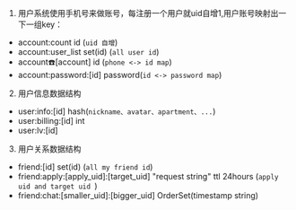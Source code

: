 
1. 用户系统使用手机号来做账号，每注册一个用户就uid自增1,用户账号映射出一下一组key：
 - account:count  id (`uid 自增`)
 - account:user_list set(id) (`all user id`)
 - account:phone:[account] id (`phone <-> id map`)
 - account:password:[id] password(`id <-> password map`)
 
2. 用户信息数据结构
 - user:info:[id] hash(`nickname、avatar、apartment、...`)
 - user:billing:[id] int
 - user:lv:[id]

3. 用户关系数据结构
 - friend:[id] set(id) (`all my friend id`)
 - friend:apply:[apply_uid]:[target_uid] "request string" ttl 24hours (`apply uid and target uid `)
 - friend:chat:[smaller_uid]:[bigger_uid] OrderSet(timestamp string)
